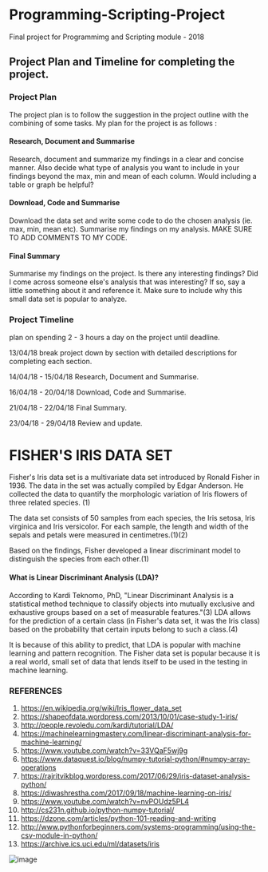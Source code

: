 # Programming-Scripting-Project
Final project for Programmimg and Scripting module - 2018

## Project Plan and Timeline for completing the project.

### Project Plan
The project plan is to follow the suggestion in the project outline with the combining of some tasks.
My plan for the project is as follows :

#### Research, Document and Summarise

Research, document and summarize my findings in a clear and concise manner.
Also decide what type of analysis you want to include in your findings beyond the max, min and mean of
each column. Would including a table or graph be helpful?

#### Download, Code and Summarise

Download the data set and write some code to do the chosen analysis (ie. max, min, mean etc).
Summarise my findings on my analysis. 
MAKE SURE TO ADD COMMENTS TO MY CODE.

#### Final Summary

Summarise my findings on the project. Is there any interesting findings? Did I come across
someone else's analysis that was interesting? If so, say a little something about it and reference it.
Make sure to include why this small data set is popular to analyze.

### Project Timeline

plan on spending 2 - 3 hours a day on the project until deadline.

13/04/18 break project down by section with detailed descriptions for completing each section.

14/04/18 - 15/04/18 Research, Document and Summarise.

16/04/18 - 20/04/18 Download, Code and Summarise.

21/04/18 - 22/04/18 Final Summary.

23/04/18 - 29/04/18 Review and update.


# FISHER'S IRIS DATA SET

Fisher's Iris data set is a multivariate data set introduced by Ronald Fisher in 1936. The data in the set was actually compiled by Edgar Anderson. He collected the data to quantify the morphologic variation of Iris flowers of three related species. (1)

The data set consists of 50 samples from each species, the Iris setosa, Iris virginica and Iris versicolor. For each sample, the
length and width of the sepals and petals were measured in centimetres.(1)(2)

Based on the findings, Fisher developed a linear discriminant model to distinguish the species from each other.(1)

#### What is Linear Discriminant Analysis (LDA)?
According to Kardi Teknomo, PhD, "Linear Discriminant Analysis is a statistical method technique to classify objects into mutually exclusive and exhaustive groups based on a set of measurable features."(3) LDA allows for the prediction of a certain class (in Fisher's data set, it was the Iris class) based on the probability that certain inputs belong to such a class.(4)

It is because of this ability to predict, that LDA is popular with machine learning and pattern recognition. The Fisher data set is popular because it is a real world, small set of data that lends itself to be used in the testing in machine learning.


### REFERENCES

1. https://en.wikipedia.org/wiki/Iris_flower_data_set
2. https://shapeofdata.wordpress.com/2013/10/01/case-study-1-iris/
3. http://people.revoledu.com/kardi/tutorial/LDA/
4. https://machinelearningmastery.com/linear-discriminant-analysis-for-machine-learning/
5. https://www.youtube.com/watch?v=33VQaF5wj9g
6. https://www.dataquest.io/blog/numpy-tutorial-python/#numpy-array-operations
7. https://rajritvikblog.wordpress.com/2017/06/29/iris-dataset-analysis-python/
8. https://diwashrestha.com/2017/09/18/machine-learning-on-iris/
9. https://www.youtube.com/watch?v=nvPOUdz5PL4
10. http://cs231n.github.io/python-numpy-tutorial/
11. https://dzone.com/articles/python-101-reading-and-writing
12. http://www.pythonforbeginners.com/systems-programming/using-the-csv-module-in-python/
13. https://archive.ics.uci.edu/ml/datasets/iris




![image](https://user-images.githubusercontent.com/36194250/38903663-e0290a0e-429d-11e8-9778-96f8982ec8d1.png)








